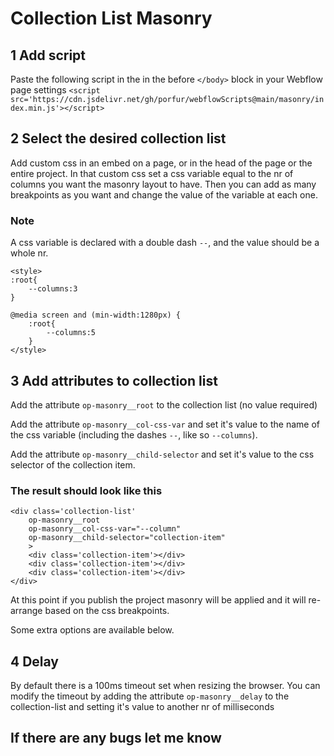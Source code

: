 # Collection List Masonry

## 1 Add script

Paste the following script in the in the before `</body>` block in your Webflow page settings
`<script src='https://cdn.jsdelivr.net/gh/porfur/webflowScripts@main/masonry/index.min.js'></script>`

## 2 Select the desired collection list

Add custom css in an embed on a page, or in the head of the page or the entire project.
In that custom css set a css variable equal to the nr of columns you want the masonry layout to have. 
Then you can add as many breakpoints as you want and change the value of the variable at each one.

### Note

A css variable is declared with a double dash `--`, and the value should be a whole nr.

    <style>
    :root{
        --columns:3
    }

    @media screen and (min-width:1280px) {
        :root{
            --columns:5
        }
    </style>


## 3 Add attributes to collection list

Add the attribute `op-masonry__root` to the collection list (no value required)

Add the attribute `op-masonry__col-css-var` and set it's value to the name of the css variable (including the dashes `--`, like so `--columns`).

Add the attribute `op-masonry__child-selector` and set it's value to the css selector of the collection item. 

### The result should look like this

    <div class='collection-list'
        op-masonry__root 
        op-masonry__col-css-var="--column" 
        op-masonry__child-selector="collection-item" 
        >
    	<div class='collection-item'></div>
    	<div class='collection-item'></div>
    	<div class='collection-item'></div>
    </div>

At this point if you publish the project masonry will be applied and it will re-arrange based on the css breakpoints.

Some extra options are available below.

## 4 Delay

By default there is a 100ms timeout set when resizing the browser.
You can modify the timeout by adding the attribute `op-masonry__delay` to the collection-list and setting it's value to another nr of milliseconds

## If there are any bugs let me know
